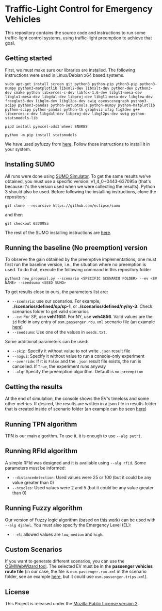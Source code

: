 # Traffic-Light Control for Emergency Vehicles

This repository contains the source code and instructions to run some traffic-light control systems, using traffic-light preemption to achieve that goal.

## Getting started

First, we must make sure our libraries are installed. The following instructions were used in Linux/Debian x64 based systems.

`sudo apt-get install screen git python3 python-pip ython3-pip python3-numpy python3-matplotlib libxml2-dev libxslt-dev python-dev python3-dev cmake python libxerces-c-dev libfox-1.6-dev libgl1-mesa-dev libglu1-mesa-dev libgdal-dev libproj-dev libgl1-mesa-dev libglew-dev freeglut3-dev libglm-dev libgl2ps-dev swig openscenegraph python3-scipy python3-pandas python-setuptools python-numpy python-matplotlib python-scipy python-pandas python-tk graphviz xfig fig2dev g++ libxerces-c-dev libgdal-dev libproj-dev libgl2ps-dev swig python-statsmodels-lib`

`pip3 install pyexcel-ods3 wheel SNAKES`

`python -m pip install statsmodels`

We have used pyfuzzy from [here](https://github.com/avatar29A/pyfuzzy.git). Follow those instructions to install it in your system.

## Installing SUMO

All runs were done using [SUMO Simulator](https://sumo.dlr.de/docs/). To get the same results we've obtained, you must use a specific version: v1_4_0+0443-637095a (that's because it's the version used when we were collecting the results). Python 3 should also be used. Before following the installing instructions, clone the repository:

`git clone --recursive https://github.com/eclipse/sumo`

and then

`git checkout 637095a`

The rest of the SUMO installing instructions are [here](https://github.com/eclipse/sumo#build-and-installation).

## Running the baseline (No preemption) version

To observe the gain obtained by the preemptive implementations, one must first run the baseline version, i.e., the situation where no preemption is used. To do that, execute the following command in this repository folder

`python3 new_proposal.py --scenario <SPECIFIC SCENARIO FOLDER> --ev <EV NAME> --seedsumo <SEED SUMO>`

To get results close to ours, the parameters list are:

* `--scenario`: use our scenarios. For example, **./scenarios/defined/sp/sp-1**, or **./scenarios/defined/ny/ny-3**. Check scenarios folder to get valid scenarios
* `--ev`: For SP, use **veh11651**. For NY, use **veh4856**. Valid values are the `id` field in any entry of `osm.passenger.rou.xml` scenario file (an example [here](scenarios/defined/sp/sp-1/osm.passenger.rou.xml)) 
* `--seedsumo`: Use one of the values in `seeds.txt`.

Some additional parameters can be used:

* `--skip`: Specify it without value to not write `.json` result file
* `--nogui`: Specify it without value to run a console-only experiment
* `--override`: If it is `False` and the `.json` result file exists, the run is cancelled. If `True`, the experiment runs anyway
* `--alg`: Specify the preemption algorithm. Default is `no-preemption`

## Getting the results

At the end of simulation, the console shows the EV's timeloss and some other metrics. If desired, the results are written in a json file in results folder that is created inside of scenario folder (an example can be seen [here](scenarios/defined/sp/sp-1/results/staticdynamic/alg!djahel_ev!veh5393_seed!227_wc!start_el!high.json))

## Running TPN algorithm

TPN is our main algorithm. To use it, it is enough to use `--alg petri`.

## Running RFId algorithm

A simple RFId was designed and it is avaliable using `--alg rfid`. Some parameters must be informed:

* `--distancedetection`: Used values were 25 or 100 (but it could be any value greater than 0)
* `--ncycles`: Used values were 2 and 5 (but it could be any value greater than 0)

## Running Fuzzy algorithm

Our version of Fuzzy logic algorithm (based on [this work](https://ieeexplore.ieee.org/abstract/document/7366151)) can be used with `--alg djahel`. You must also specify the Emergency Level (EL):

* `--el`: allowed values are `low`, `medium` and `high`.

## Custom Scenarios

If you want to generate different scenarios, you can use the [OSMWebWizard tool](https://sumo.dlr.de/docs/Tutorials/OSMWebWizard.html). The selected EV must be in the **passenger vehicles route file** (in our case, the file is `osm.passenger.rou.xml` in the scenario folder, see an example [here](scenarios/defined/sp/sp-1/osm.passenger.rou.xml), but it could use `osm.passenger.trips.xml`).

## License

This Project is released under the [Mozilla Public License version 2](https://www.mozilla.org/en-US/MPL/2.0/).
